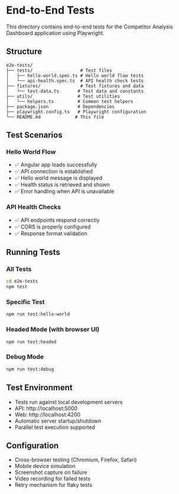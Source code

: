 # End-to-End Tests

This directory contains end-to-end tests for the Competitor Analysis Dashboard application using Playwright.

## Structure

```
e2e-tests/
├── tests/                  # Test files
│   ├── hello-world.spec.ts # Hello world flow tests
│   └── api-health.spec.ts  # API health check tests
├── fixtures/               # Test fixtures and data
│   └── test-data.ts       # Test data and constants
├── utils/                 # Test utilities
│   └── helpers.ts         # Common test helpers
├── package.json           # Dependencies
├── playwright.config.ts   # Playwright configuration
└── README.md             # This file
```

## Test Scenarios

### Hello World Flow
- ✅ Angular app loads successfully
- ✅ API connection is established
- ✅ Hello world message is displayed
- ✅ Health status is retrieved and shown
- ✅ Error handling when API is unavailable

### API Health Checks
- ✅ API endpoints respond correctly
- ✅ CORS is properly configured
- ✅ Response format validation

## Running Tests

### All Tests
```bash
cd e2e-tests
npm test
```

### Specific Test
```bash
npm run test:hello-world
```

### Headed Mode (with browser UI)
```bash
npm run test:headed
```

### Debug Mode
```bash
npm run test:debug
```

## Test Environment
- Tests run against local development servers
- API: http://localhost:5000
- Web: http://localhost:4200
- Automatic server startup/shutdown
- Parallel test execution supported

## Configuration
- Cross-browser testing (Chromium, Firefox, Safari)
- Mobile device simulation
- Screenshot capture on failure
- Video recording for failed tests
- Retry mechanism for flaky tests